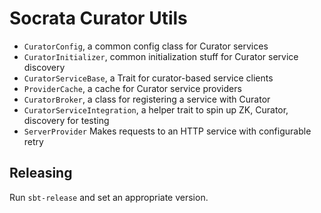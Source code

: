 # Socrata Curator Utils #

* `CuratorConfig`, a common config class for Curator services
* `CuratorInitializer`, common initialization stuff for Curator service discovery
* `CuratorServiceBase`, a Trait for curator-based service clients
* `ProviderCache`, a cache for Curator service providers
* `CuratorBroker`, a class for registering a service with Curator
* `CuratorServiceIntegration`, a helper trait to spin up ZK, Curator,
  discovery for testing
* `ServerProvider` Makes requests to an HTTP service with configurable retry

## Releasing ##

Run `sbt-release` and set an appropriate version.
